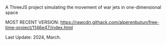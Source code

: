 A ThreeJS project simulating the movement of war jets in one-dimensional space

MOST RECENT VERSION: https://rawcdn.githack.com/alperenbutun/free-time-project/1146e47/index.html

Last Update: 2024, March.
